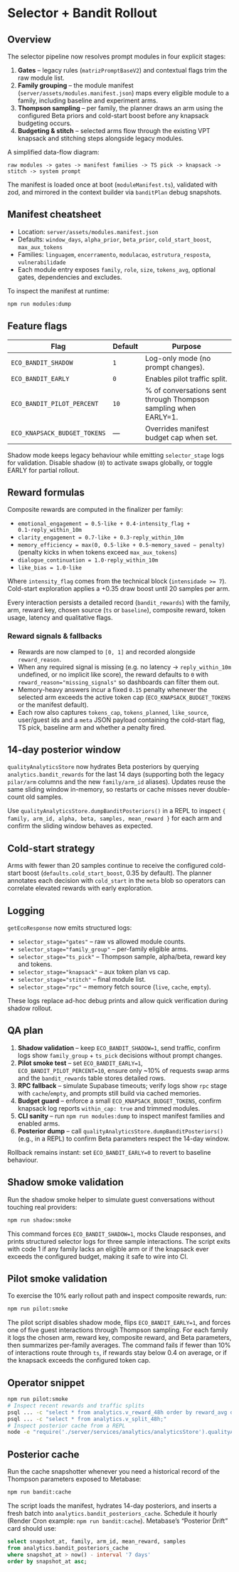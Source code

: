 # Selector + Bandit Rollout

## Overview

The selector pipeline now resolves prompt modules in four explicit stages:

1. **Gates** – legacy rules (`matrizPromptBaseV2`) and contextual flags trim the raw module list.
2. **Family grouping** – the module manifest (`server/assets/modules.manifest.json`) maps every eligible module to a family, including baseline and experiment arms.
3. **Thompson sampling** – per family, the planner draws an arm using the configured Beta priors and cold-start boost before any knapsack budgeting occurs.
4. **Budgeting & stitch** – selected arms flow through the existing VPT knapsack and stitching steps alongside legacy modules.

A simplified data-flow diagram:

```
raw modules -> gates -> manifest families -> TS pick -> knapsack -> stitch -> system prompt
```

The manifest is loaded once at boot (`moduleManifest.ts`), validated with zod, and mirrored in the context builder via `banditPlan` debug snapshots.

## Manifest cheatsheet

* Location: `server/assets/modules.manifest.json`
* Defaults: `window_days`, `alpha_prior`, `beta_prior`, `cold_start_boost`, `max_aux_tokens`
* Families: `linguagem`, `encerramento`, `modulacao`, `estrutura_resposta`, `vulnerabilidade`
* Each module entry exposes `family`, `role`, `size`, `tokens_avg`, optional gates, dependencies and excludes.

To inspect the manifest at runtime:

```bash
npm run modules:dump
```

## Feature flags

| Flag | Default | Purpose |
| --- | --- | --- |
| `ECO_BANDIT_SHADOW` | `1` | Log-only mode (no prompt changes). |
| `ECO_BANDIT_EARLY` | `0` | Enables pilot traffic split. |
| `ECO_BANDIT_PILOT_PERCENT` | `10` | % of conversations sent through Thompson sampling when EARLY=1. |
| `ECO_KNAPSACK_BUDGET_TOKENS` | — | Overrides manifest budget cap when set. |

Shadow mode keeps legacy behaviour while emitting `selector_stage` logs for validation. Disable shadow (`0`) to activate swaps globally, or toggle EARLY for partial rollout.

## Reward formulas

Composite rewards are computed in the finalizer per family:

* `emotional_engagement = 0.5·like + 0.4·intensity_flag + 0.1·reply_within_10m`
* `clarity_engagement = 0.7·like + 0.3·reply_within_10m`
* `memory_efficiency = max(0, 0.5·like + 0.5·memory_saved − penalty)` (penalty kicks in when tokens exceed `max_aux_tokens`)
* `dialogue_continuation = 1.0·reply_within_10m`
* `like_bias = 1.0·like`

Where `intensity_flag` comes from the technical block (`intensidade >= 7`). Cold-start exploration applies a +0.35 draw boost until 20 samples per arm.

Every interaction persists a detailed record (`bandit_rewards`) with the family, arm, reward key, chosen source (`ts` or `baseline`), composite reward, token usage, latency and qualitative flags.

### Reward signals & fallbacks

* Rewards are now clamped to `[0, 1]` and recorded alongside `reward_reason`.
* When any required signal is missing (e.g. no latency → `reply_within_10m` undefined, or no implicit like score), the reward defaults to `0` with `reward_reason="missing_signals"` so dashboards can filter them out.
* Memory-heavy answers incur a fixed `0.15` penalty whenever the selected arm exceeds the active token cap (`ECO_KNAPSACK_BUDGET_TOKENS` or the manifest default).
* Each row also captures `tokens_cap`, `tokens_planned`, `like_source`, user/guest ids and a `meta` JSON payload containing the cold-start flag, TS pick, baseline arm and whether a penalty fired.

## 14-day posterior window

`qualityAnalyticsStore` now hydrates Beta posteriors by querying `analytics.bandit_rewards` for the last 14 days (supporting both the legacy `pilar/arm` columns and the new `family/arm_id` aliases). Updates reuse the same sliding window in-memory, so restarts or cache misses never double-count old samples.

Use `qualityAnalyticsStore.dumpBanditPosteriors()` in a REPL to inspect `{ family, arm_id, alpha, beta, samples, mean_reward }` for each arm and confirm the sliding window behaves as expected.

## Cold-start strategy

Arms with fewer than 20 samples continue to receive the configured cold-start boost (`defaults.cold_start_boost`, 0.35 by default). The planner annotates each decision with `cold_start` in the `meta` blob so operators can correlate elevated rewards with early exploration.

## Logging

`getEcoResponse` now emits structured logs:

* `selector_stage="gates"` – raw vs allowed module counts.
* `selector_stage="family_group"` – per-family eligible arms.
* `selector_stage="ts_pick"` – Thompson sample, alpha/beta, reward key and tokens.
* `selector_stage="knapsack"` – aux token plan vs cap.
* `selector_stage="stitch"` – final module list.
* `selector_stage="rpc"` – memory fetch source (`live`, `cache`, `empty`).

These logs replace ad-hoc debug prints and allow quick verification during shadow rollout.

## QA plan

1. **Shadow validation** – keep `ECO_BANDIT_SHADOW=1`, send traffic, confirm logs show `family_group` + `ts_pick` decisions without prompt changes.
2. **Pilot smoke test** – set `ECO_BANDIT_EARLY=1`, `ECO_BANDIT_PILOT_PERCENT=10`, ensure only ~10% of requests swap arms and the `bandit_rewards` table stores detailed rows.
3. **RPC fallback** – simulate Supabase timeouts; verify logs show `rpc` stage with `cache`/`empty`, and prompts still build via cached memories.
4. **Budget guard** – enforce a small `ECO_KNAPSACK_BUDGET_TOKENS`, confirm knapsack log reports `within_cap: true` and trimmed modules.
5. **CLI sanity** – run `npm run modules:dump` to inspect manifest families and enabled arms.
6. **Posterior dump** – call `qualityAnalyticsStore.dumpBanditPosteriors()` (e.g., in a REPL) to confirm Beta parameters respect the 14-day window.

Rollback remains instant: set `ECO_BANDIT_EARLY=0` to revert to baseline behaviour.

## Shadow smoke validation

Run the shadow smoke helper to simulate guest conversations without touching real providers:

```bash
npm run shadow:smoke
```

This command forces `ECO_BANDIT_SHADOW=1`, mocks Claude responses, and prints structured selector logs for three sample interactions. The script exits with code 1 if any family lacks an eligible arm or if the knapsack ever exceeds the configured budget, making it safe to wire into CI.

## Pilot smoke validation

To exercise the 10% early rollout path and inspect composite rewards, run:

```bash
npm run pilot:smoke
```

The pilot script disables shadow mode, flips `ECO_BANDIT_EARLY=1`, and forces one of five guest interactions through Thompson sampling. For each family it logs the chosen arm, reward key, composite reward, and Beta parameters, then summarizes per-family averages. The command fails if fewer than 10% of interactions route through `ts`, if rewards stay below 0.4 on average, or if the knapsack exceeds the configured token cap.

## Operator snippet

```bash
npm run pilot:smoke
# Inspect recent rewards and traffic splits
psql ... -c "select * from analytics.v_reward_48h order by reward_avg desc;"
psql ... -c "select * from analytics.v_split_48h;"
# Inspect posterior cache from a REPL
node -e "require('./server/services/analytics/analyticsStore').qualityAnalyticsStore.dumpBanditPosteriors().forEach(console.log)"
```

## Posterior cache

Run the cache snapshotter whenever you need a historical record of the Thompson parameters exposed to Metabase:

```bash
npm run bandit:cache
```

The script loads the manifest, hydrates 14-day posteriors, and inserts a fresh batch into `analytics.bandit_posteriors_cache`.
Schedule it hourly (Render Cron example: `npm run bandit:cache`). Metabase’s “Posterior Drift” card should use:

```sql
select snapshot_at, family, arm_id, mean_reward, samples
from analytics.bandit_posteriors_cache
where snapshot_at > now() - interval '7 days'
order by snapshot_at asc;
```
